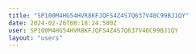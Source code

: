 ```yaml
---
title: "SP100M4HG54HVR8KFJQFS4Z4S7Q637V40C99BJ1QY"
date: 2024-02-26T08:18:24.500Z
user: SP100M4HG54HVR8KFJQFS4Z4S7Q637V40C99BJ1QY
layout: "users"
---
```

    
